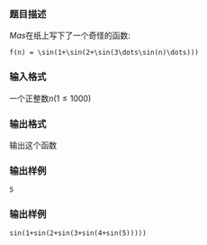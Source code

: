 ### 题目描述
$Mas$在纸上写下了一个奇怪的函数:
```katex
f(n) = \sin(1+\sin(2+\sin(3\dots\sin(n)\dots)))
```
### 输入格式
一个正整数$n(1 \leq 1000)$
### 输出格式
输出这个函数
### 输出样例
```
5
```
### 输出样例
```
sin(1+sin(2+sin(3+sin(4+sin(5)))))